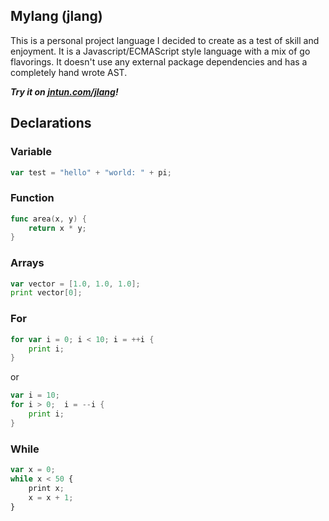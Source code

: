 <h2>Mylang (jlang)</h2>
<p>This is a personal project language I decided to create as a test of skill and enjoyment.
It is a  Javascript/ECMAScript style language with a mix of go flavorings. It doesn't use any external package dependencies and has a completely hand wrote AST. 

**_Try it on [jntun.com/jlang](https://jntun.com/jlang)!_**
</p>

<h2>Declarations</h2>
<h3>Variable</h3>

```go
var test = "hello" + "world: " + pi;
```

<h3>Function</h3>

```go
func area(x, y) {
    return x * y;
}
```

<h3>Arrays</h3>

```go
var vector = [1.0, 1.0, 1.0];
print vector[0];
```

<h3>For</h3>

```go
for var i = 0; i < 10; i = ++i {
	print i;
}
```

<p>or</p>

```go
var i = 10;
for i > 0;  i = --i {
    print i;
}
```

<h3>While</h3>

```javascript
var x = 0;
while x < 50 {
    print x;
    x = x + 1;
}
```